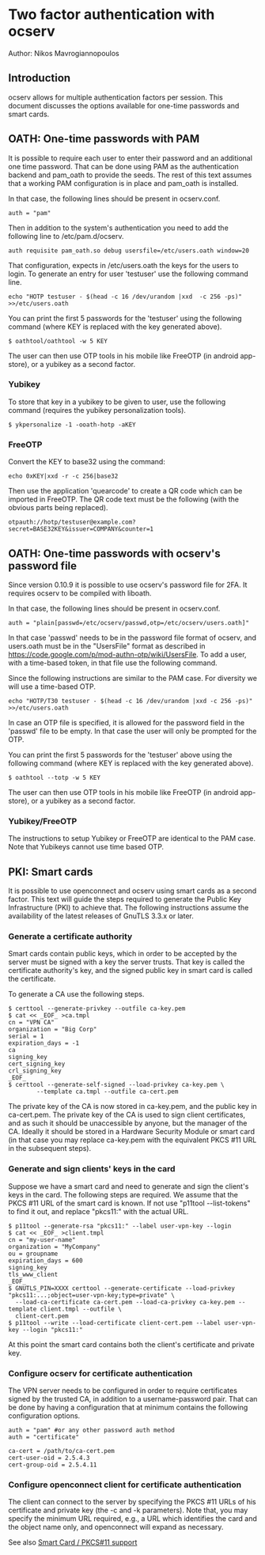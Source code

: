 # Two factor authentication with ocserv

Author: Nikos Mavrogiannopoulos

## Introduction
ocserv allows for multiple authentication factors per session. This
document discusses the options available for one-time passwords and
smart cards.

## OATH: One-time passwords with PAM

It is possible to require each user to enter their password and an additional
one time password. That can be done using PAM as the authentication backend and
pam_oath to provide the seeds. The rest of this text assumes that a working PAM
configuration is in place and pam_oath is installed.

In that case, the following lines should be present in ocserv.conf.

```
auth = "pam"
```

Then in addition to the system's authentication you need to add the following
line to /etc/pam.d/ocserv.

```
auth requisite pam_oath.so debug usersfile=/etc/users.oath window=20
```

That configuration, expects in /etc/users.oath the keys for the users
to login. To generate an entry for user 'testuser' use the following
command line.

```
echo "HOTP testuser - $(head -c 16 /dev/urandom |xxd  -c 256 -ps)" >>/etc/users.oath
```

You can print the first 5 passwords for the 'testuser' using the following command (where
KEY is replaced with the key generated above).

```
$ oathtool/oathtool -w 5 KEY
```

The user can then use OTP tools in his mobile like FreeOTP (in android app-store),
or a yubikey as a second factor.

### Yubikey

To store that key in a yubikey to be given to user, use the following command
(requires the yubikey personalization tools).

```
$ ykpersonalize -1 -ooath-hotp -aKEY
```

### FreeOTP

Convert the KEY to base32 using the command:
```
echo 0xKEY|xxd -r -c 256|base32
```

Then use the application 'quearcode' to create a QR code which can be imported
in FreeOTP. The QR code text must be the following (with the obvious parts
being replaced).

```
otpauth://hotp/testuser@example.com?secret=BASE32KEY&issuer=COMPANY&counter=1
```

## OATH: One-time passwords with ocserv's password file

Since version 0.10.9 it is possible to use ocserv's password file for 2FA. It
requires ocserv to be compiled with liboath.

In that case, the following lines should be present in ocserv.conf.

```
auth = "plain[passwd=/etc/ocserv/passwd,otp=/etc/ocserv/users.oath]"
```

In that case 'passwd' needs to be in the password file format of ocserv,
and users.oath must be in the "UsersFile" format as described in
https://code.google.com/p/mod-authn-otp/wiki/UsersFile. To add a user,
with a time-based token, in that file use the following command.

Since the following instructions are similar to the PAM case. For diversity
we will use a time-based OTP.

```
echo "HOTP/T30 testuser - $(head -c 16 /dev/urandom |xxd -c 256 -ps)" >>/etc/users.oath
```

In case an OTP file is specified, it is allowed for the password field in the
'passwd' file to be empty. In that case the user will only be prompted for the OTP.

You can print the first 5 passwords for the 'testuser' above using the following command
(where KEY is replaced with the key generated above).

```
$ oathtool --totp -w 5 KEY
```

The user can then use OTP tools in his mobile like FreeOTP (in android app-store),
or a yubikey as a second factor.

### Yubikey/FreeOTP

The instructions to setup Yubikey or FreeOTP are identical to the PAM case. Note that
Yubikeys cannot use time based OTP.

## PKI: Smart cards

It is possible to use openconnect and ocserv using smart cards as a second factor.
This text will guide the steps required to generate the Public Key Infrastructure
(PKI) to achieve that.  The following instructions assume the availability of the
latest releases of GnuTLS 3.3.x or later.

### Generate a certificate authority

Smart cards contain public keys, which in order to be accepted by the server
must be signed with a key the server trusts. That key is called the certificate
authority's key, and the signed public key in smart card is called the certificate.

To generate a CA use the following steps.
```
$ certtool --generate-privkey --outfile ca-key.pem
$ cat << _EOF_ >ca.tmpl
cn = "VPN CA"
organization = "Big Corp"
serial = 1
expiration_days = -1
ca
signing_key
cert_signing_key
crl_signing_key
_EOF_
$ certtool --generate-self-signed --load-privkey ca-key.pem \
        --template ca.tmpl --outfile ca-cert.pem
```

The private key of the CA is now stored in ca-key.pem, and the public key
in ca-cert.pem. The private key of the CA is used to sign client certificates,
and as such it should be unaccessible by anyone, but the manager of the CA.
Ideally it should be stored in a Hardware Security Module or smart card (in that
case you may replace ca-key.pem with the equivalent PKCS #11 URL in the subsequent
steps).

### Generate and sign clients' keys in the card

Suppose we have a smart card and need to generate and sign the client's keys in
the card. The following steps are required. We assume that the PKCS #11 URL of
the smart card is known. If not use "p11tool --list-tokens" to find it out, and
replace "pkcs11:" with the actual URL.

```
$ p11tool --generate-rsa "pkcs11:" --label user-vpn-key --login
$ cat << _EOF_ >client.tmpl
cn = "my-user-name"
organization = "MyCompany"
ou = groupname
expiration_days = 600
signing_key
tls_www_client
_EOF_
$ GNUTLS_PIN=XXXX certtool --generate-certificate --load-privkey "pkcs11:...;object=user-vpn-key;type=private" \
  --load-ca-certificate ca-cert.pem --load-ca-privkey ca-key.pem --template client.tmpl --outfile \
  client-cert.pem
$ p11tool --write --load-certificate client-cert.pem --label user-vpn-key --login "pkcs11:"
```

At this point the smart card contains both the client's certificate and private key.

### Configure ocserv for certificate authentication

The VPN server needs to be configured in order to require certificates signed
by the trusted CA, in addition to a username-password pair. That can be done
by having a configuration that at minimum contains the following configuration options.

```
auth = "pam" #or any other password auth method
auth = "certificate"

ca-cert = /path/to/ca-cert.pem
cert-user-oid = 2.5.4.3
cert-group-oid = 2.5.4.11
```

### Configure openconnect client for certificate authentication

The client can connect to the server by specifying the PKCS #11 URLs of
his certificate and private key (the -c and -k parameters). Note that,
you may specify the minimum URL required, e.g., a URL which identifies the
card and the object name only, and openconnect will expand as necessary.

See also [Smart Card / PKCS#11 support](http://www.infradead.org/openconnect/pkcs11.html)


